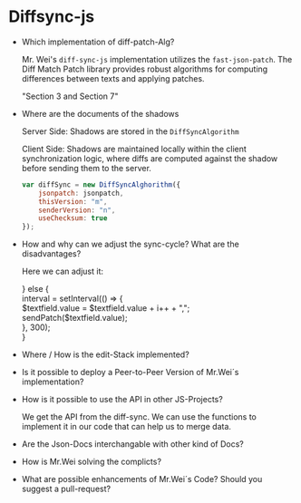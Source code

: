 # Diffsync-js

- Which implementation of diff-patch-Alg?
  
  Mr. Wei's `diff-sync-js` implementation utilizes the `fast-json-patch`.  The Diff Match Patch library provides robust algorithms for computing differences between texts and applying patches.
  
  "Section 3 and Section 7"

- Where are the documents of the shadows
  
  Server Side: Shadows are stored in the `DiffSyncAlgorithm`
  
  Client Side: Shadows are maintained locally within the client synchronization logic, where diffs are computed against the shadow before sending them to the server.
  
  ```js
  var diffSync = new DiffSyncAlghorithm({
      jsonpatch: jsonpatch,
      thisVersion: "m",
      senderVersion: "n",
      useChecksum: true
  });
  ```

- How and why can we adjust the sync-cycle? What are the disadvantages?
  
  Here we can adjust it:
  
  } else {  
      interval = setInterval(() => {  
          $textfield.value = $textfield.value + i++ + ",";  
          sendPatch($textfield.value);  
      }, 300);  
  }

- Where / How is the edit-Stack implemented?
  
  

- Is it possible to deploy a Peer-to-Peer Version of Mr.Wei´s implementation?

- How is it possible to use the API in other JS-Projects?
  
  We get the API from the diff-sync. We can use the functions to implement it in our code that can help us to merge data.

- Are the Json-Docs interchangable with other kind of Docs?

- How is Mr.Wei solving the complicts?

- What are possible enhancements of Mr.Wei´s Code? Should you suggest a pull-request?


